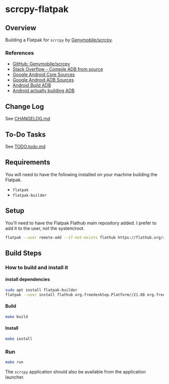 # scrcpy-flatpak

## Overview

Building a Flatpak for `scrcpy` by
[Genymobile/scrcpy](https://github.com/Genymobile/scrcpy).

### References

* [GitHub: Genymobile/scrcpy](https://github.com/Genymobile/scrcpy)
* [Stack Overflow - Compile ADB from source](https://stackoverflow.com/q/56433447)
* [Google Android Core Sources](https://android.googlesource.com/platform/system/core/)
* [Google Android ADB Sources](https://android.googlesource.com/platform/system/adb/)
* [Android Build ADB](https://source.android.com/setup/build/adb)
* [Android actually building ADB](https://source.android.com/setup/build/building)

## Change Log

See [CHANGELOG.md](CHANGELOG.md)

## To-Do Tasks

See [TODO.todo.md](TODO.todo.md)

## Requirements

You will need to have the following installed on your machine building the
Flatpak.

* `flatpak`
* `flatpak-builder`

## Setup

You'll need to have the Flatpak Flathub main repository added. I prefer to add
it to the user, not the system/root.

```bash
flatpak --user remote-add --if-not-exists flathub https://flathub.org/repo/flathub.flatpakrepo
```

## Build Steps

### How to build and install it

#### install dependencies

```bash
sudo apt install flatpak-builder
flatpak --user install flathub org.freedesktop.Platform//21.08 org.freedesktop.Sdk//21.08
```

#### Build

```bash
make build
```
#### Install

```bash
make install
```

### Run

```bash
make run
```

The `scrcpy` application should also be available from the application launcher.
